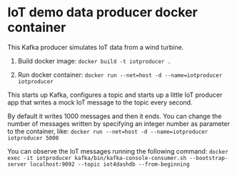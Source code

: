 # IoT demo data producer docker container

This Kafka producer simulates IoT data from a wind turbine.

1. Build docker image:
  `docker build -t iotproducer .`

2. Run docker container:
  `docker run --net=host -d --name=iotproducer iotproducer`
  
This starts up Kafka, configures a topic and starts up a little IoT producer 
app that writes a mock IoT message to the topic every second. 

By default it writes 1000 messages and then it ends. You can change the number
of messages written by specifying an integer number as parameter to the 
container, like:
  `docker run --net=host -d --name=iotproducer iotproducer 5000`
  
You can observe the IoT messages running the following command:
  `docker exec -it iotproducer kafka/bin/kafka-console-consumer.sh --bootstrap-server localhost:9092 --topic iot4dashdb --from-beginning`
